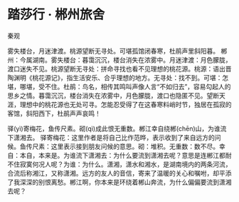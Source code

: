 <link href="../../css/style.css" rel="stylesheet" type="text/css" />

# 踏莎行 · 郴州旅舍

<span class="r">秦观

<div class="p">

雾失楼台，月迷津渡。桃源望断无寻处。可堪孤馆闭春寒，杜鹃声里斜阳暮。 
<span class="comment">郴州：今属湖南。雾失楼台：暮霭沉沉，楼台消失在浓雾中。月迷津渡：月色朦胧，渡口迷失不见。桃源望断无寻处：拼命寻找也看不见理想的桃花源。桃源：语出晋陶渊明《桃花源记》，指生活安乐、合乎理想的地方。无寻处：找不到。可堪：怎堪，哪堪，受不住。杜鹃：鸟名，相传其鸣叫声像人言“不如归去”，容易勾起人的思乡之情。暮霭沉沉，楼台消失在浓雾中，月色朦胧，渡口也隐匿不见。望断天涯，理想中的桃花源也无处可寻。怎能忍受得了在这春寒料峭时节，独居在孤寂的客馆，斜阳西下，杜鹃声声哀鸣！

驿(yì)寄梅花，鱼传尺素。砌(qì)成此恨无重数。郴江幸自绕郴(chēn)山，为谁流下潇湘去。 
<span class="comment">驿寄梅花：这里作者是将自己比作范晔，表示收到了来自远方的问候。鱼传尺素：这里表示接到朋友问候的意思。砌：堆积。无重数：数不尽。幸自：本自，本来是。为谁流下潇湘去：为什么要流到潇湘去呢？意思是连郴江都耐不住寂寞何况人呢？为谁：为什么。潇湘，潇水和湘水，是湖南境内的两条河流，合流后称湘江，又称潇湘。远方的友人的音信，寄来了温暖的关心和嘱咐，却平添了我深深的别恨离愁。郴江啊，你本来是环绕着郴山奔流，为什么偏偏要流到潇湘去呢？
